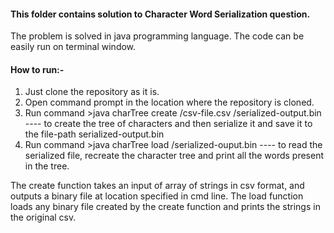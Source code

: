 #### This folder contains solution to Character Word Serialization question.

The problem is solved in java programming language. The code can be easily run on terminal window.

#### How to run:-
  1. Just clone the repository as it is.
  2. Open command prompt in the location where the repository is cloned.
  3. Run command >java charTree create /csv-file.csv /serialized-output.bin ---- to create the tree of characters and then serialize it and save it to the file-path serialized-output.bin
  4. Run command >java charTree load /serialized-ouput.bin ---- to read the serialized file, recreate the character tree and print all the words present in the tree. 

The create function takes an input of array of strings in csv format, and outputs a binary file at location specified in cmd line. The load function loads any binary file created by the create function and prints the strings in the original csv.

